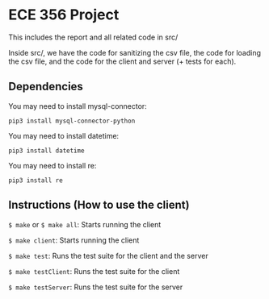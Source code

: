 # ECE 356 Project

This includes the report and all related code in src/

Inside src/, we have the code for sanitizing the csv file, the code for loading the csv file, and the code for the client and server (+ tests for each).

## Dependencies

You may need to install mysql-connector:

`pip3 install mysql-connector-python`

You may need to install datetime:

`pip3 install datetime`

You may need to install re:

`pip3 install re`

## Instructions (How to use the client)

`$ make` or `$ make all`: Starts running the client

`$ make client`: Starts running the client

`$ make test`: Runs the test suite for the client and the server

`$ make testClient`: Runs the test suite for the client

`$ make testServer`: Runs the test suite for the server
